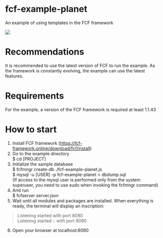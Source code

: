 # fcf-example-planet
An example of using templates in the FCF framework

<img src="https://fcf-framework.online/files/Screenshot_20210830_051026-61b21fe4-6a67-412f-8192-72c2e664970e.png"></img>

# Recommendations
It is recommended to use the latest version of FCF to run the example. As the framework is constantly evolving, the example can use the latest features.

# Requirements
For the example, a version of the FCF framework is required at least 1.1.43

# How to start
1. Install FCF framework (https://fcf-framework.online/download/fcf/install)
2. Go to the example directory<br>
$ cd [PROJECT]
3. Initialize the sample database<br>
$ fcfmngr create-db ./fcf-example-planet.js<br>
$ mysql -u [USER] -p fcf-example-planet < dbdump.sql<br>
(If access to the mysql user is performed only from the system superuser, you need to use sudo when invoking the fcfmngr command)<br>
4. And run<br>
$ fcfserver server.json
5. Wait until all modules and packages are installed. When everything is ready, the terminal will display an inscription:<br>
 > Listening started  with port 8080<br>
 > Listening started :: with port 8080<br>
6. Open your browser at localhost:8080


